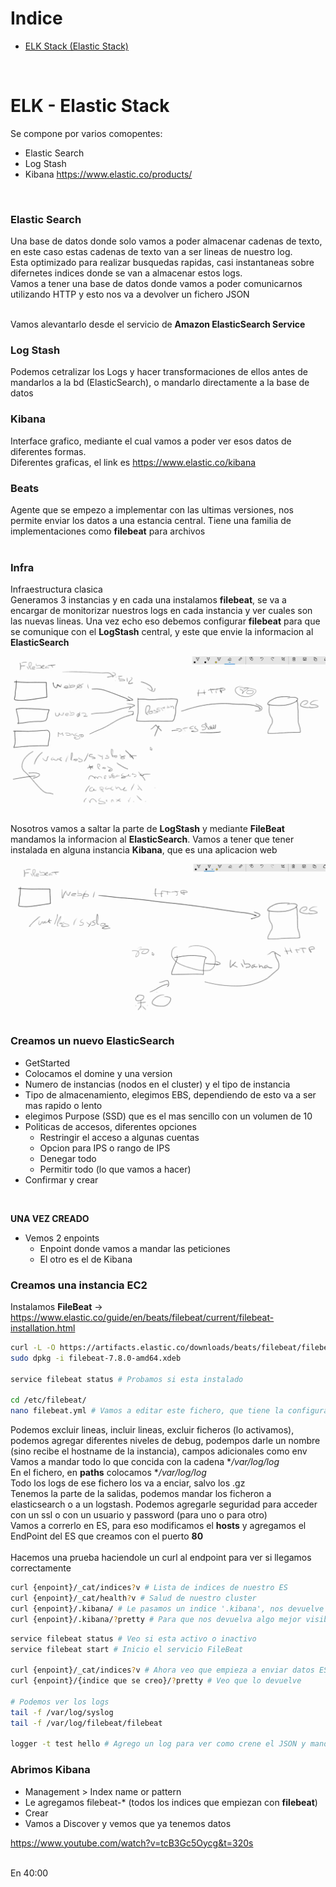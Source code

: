 # Indice
- [ELK Stack (Elastic Stack)](#elk---elastic-stack)


<br />

# ELK - Elastic Stack
Se compone por varios comopentes:
- Elastic Search
- Log Stash
- Kibana
https://www.elastic.co/products/
<br />

### Elastic Search
Una base de datos donde solo vamos a poder almacenar cadenas de texto, en este caso estas cadenas de texto van a ser lineas de nuestro log.<br />
Esta optimizado para realizar busquedas rapidas, casi instantaneas sobre difernetes indices donde se van a almacenar estos logs.<br />
Vamos a tener una base de datos donde vamos a poder comunicarnos utilizando HTTP y esto nos va a devolver un fichero JSON<br /><br />

Vamos alevantarlo desde el servicio de **Amazon ElasticSearch Service**

### Log Stash
Podemos cetralizar los Logs y hacer transformaciones de ellos antes de mandarlos a la bd (ElasticSearch), o mandarlo directamente a la base de datos

### Kibana
Interface grafico, mediante el cual vamos a poder ver esos datos de diferentes formas.<br />
Diferentes graficas, el link es https://www.elastic.co/kibana <br/>

### Beats
Agente que se empezo a implementar con las ultimas versiones, nos permite enviar los datos a una estancia central. Tiene una familia de implementaciones como **filebeat** para archivos<br /><br />

### Infra
Infraestructura clasica<br />
Generamos 3 instancias y en cada una instalamos **filebeat**, se va a encargar de monitorizar nuestros logs en cada instancia y ver cuales son las nuevas lineas. Una vez echo eso debemos configurar **filebeat** para que se comunique con el **LogStash** central, y este que envie la informacion al **ElasticSearch**

![Events](images/001.png)

Nosotros vamos a saltar la parte de **LogStash** y mediante **FileBeat** mandamos la informacion al **ElasticSearch**. Vamos a tener que tener instalada en alguna instancia **Kibana**, que es una aplicacion web

![Events](images/002.png)

### Creamos un nuevo ElasticSearch 

- GetStarted
- Colocamos el domine y una version
- Numero de instancias (nodos en el cluster) y el tipo de instancia
- Tipo de almacenamiento, elegimos EBS, dependiendo de esto va a ser mas rapido o lento
- elegimos Purpose (SSD) que es el mas sencillo con un volumen de 10
- Politicas de accesos, diferentes opciones
  - Restringir el acceso a algunas cuentas
  - Opcion para IPS o rango de IPS
  - Denegar todo
  - Permitir todo (lo que vamos a hacer)
- Confirmar y crear
<br />

**UNA VEZ CREADO**
- Vemos 2 enpoints
  - Enpoint donde vamos a mandar las peticiones
  - El otro es el de Kibana


### Creamos una instancia EC2
Instalamos **FileBeat** -> https://www.elastic.co/guide/en/beats/filebeat/current/filebeat-installation.html
```sh
curl -L -O https://artifacts.elastic.co/downloads/beats/filebeat/filebeat-7.8.0-amd64.deb
sudo dpkg -i filebeat-7.8.0-amd64.xdeb

service filebeat status # Probamos si esta instalado

cd /etc/filebeat/
nano filebeat.yml # Vamos a editar este fichero, que tiene la configuracion
```
Podemos excluir lineas, incluir lineas, excluir ficheros (lo activamos), podemos agregar diferentes niveles de debug, podempos darle un nombre (sino recibe el hostname de la instancia), campos adicionales como env<br />
Vamos a mandar todo lo que concida con la cadena **/var/log/*log**<br />
En el fichero, en **paths** colocamos **/var/log/*log**<br />
Todo los logs de ese fichero los va a enciar, salvo los .gz<br />
Tenemos la parte de la salidas, podemos mandar los ficheron a elasticsearch o a un logstash. Podemos agregarle
seguridad para acceder con un ssl o con un usuario y password (para uno o para otro)<br />
Vamos a correrlo en ES, para eso modificamos el **hosts** y agregamos el EndPoint del ES que creamos con el puerto **80**<br /><br />
Hacemos una prueba haciendole un curl al endpoint para ver si llegamos correctamente<br />
```sh
curl {enpoint}/_cat/indices?v # Lista de indices de nuestro ES
curl {enpoint}/_cat/health?v # Salud de nuestro cluster
curl {enpoint}/.kibana/ # Le pasamos un indice '.kibana', nos devuelve el contenido de ese indice
curl {enpoint}/.kibana/?pretty # Para que nos devuelva algo mejor visible
```
```sh
service filebeat status # Veo si esta activo o inactivo
service filebeat start # Inicio el servicio FileBeat

curl {enpoint}/_cat/indices?v # Ahora veo que empieza a enviar datos ES
curl {enpoint}/{indice que se creo}/?pretty # Veo que lo devuelve

# Podemos ver los logs
tail -f /var/log/syslog
tail -f /var/log/filebeat/filebeat

logger -t test hello # Agrego un log para ver como crene el JSON y manda los datos
```

### Abrimos Kibana
- Management > Index name or pattern
- Le agregamos filebeat-* (todos los indices que empiezan con **filebeat**)
- Crear
- Vamos a Discover y vemos que ya tenemos datos



https://www.youtube.com/watch?v=tcB3Gc5Oycg&t=320s

<br />En 40:00

